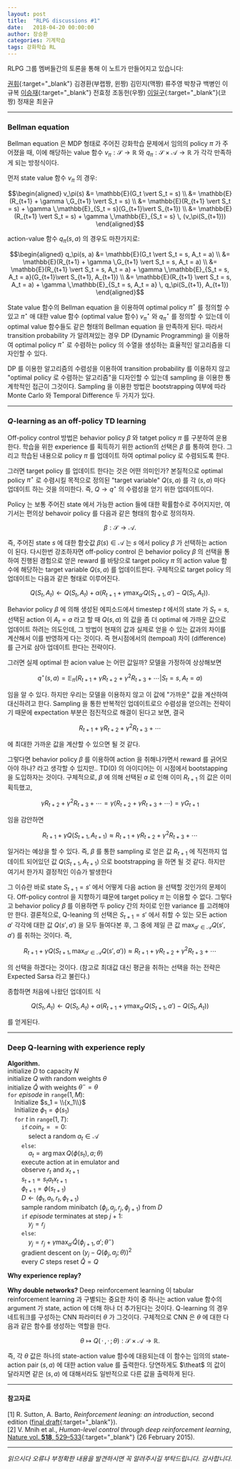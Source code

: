 ```yaml
---
layout: post
title:  "RLPG discussions #1"
date:   2018-04-20 00:00:00
author: 장승환
categories: 기계학습
tags: 강화학습 RL 
---
```


 RLPG 그룹 멤버들간의 토론을 통해 이 노트가 만들어지고 있습니다:

[권휘](https://whikwon.github.io/){:target="_blank"} 김경환(부랩짱, 윈짱) 김민지(맥짱) 류주영 박창규 백병인 이규복 [이승재](https://github.com/seungjaeryanlee){:target="_blank"} 전효정 조동헌(우짱) [이일구](https://github.com/ilguyi?tab=repositories){:target="_blank"}(코짱) 정재윤 최윤규

---

### Bellman equation

 Bellman equation 은 MDP 형태로 주어진 강화학습 문제에서 임의의 policy $\pi$ 가 주어졌을 때, 이에 해당하는 value 함수 
 $v_\pi: \mathscr{S} \rightarrow \mathbb{R}$ 와 
 $q_\pi: \mathscr{S} \times \mathscr{A} \rightarrow \mathbb{R}$
 가 각각 만족하게 되는 방정식이다.

먼저 state value 함수 $v_\pi$ 의 경우:

$$\begin{aligned}
v_\pi(s) &= \mathbb{E}(G_t \vert S_t = s) \\
&= \mathbb{E}(R_{t+1} + \gamma \,G_{t+1} \vert S_t = s) \\
&= \mathbb{E}(R_{t+1} \vert S_t = s) + \gamma \,\mathbb{E}_{S_t = s}(G_{t+1}\vert S_{t+1}) \\
&= \mathbb{E}(R_{t+1} \vert S_t = s) + \gamma \,\mathbb{E}_{S_t = s} \, (v_\pi(S_{t+1}))
\end{aligned}$$

action-value 함수 $q_\pi(s, a)$ 의 경우도 마찬가지로:

$$\begin{aligned}
q_\pi(s, a) &= \mathbb{E}(G_t \vert S_t = s, A_t = a) \\
&= \mathbb{E}(R_{t+1} + \gamma \,G_{t+1} \vert S_t = s, A_t = a) \\
&= \mathbb{E}(R_{t+1} \vert S_t = s, A_t = a) + \gamma \,\mathbb{E}_{S_t = s, A_t = a}(G_{t+1}\vert S_{t+1}, A_{t+1}) \\
&= \mathbb{E}(R_{t+1} \vert S_t = s, A_t = a) + \gamma \,\mathbb{E}_{S_t = s, A_t = a} \, q_\pi(S_{t+1}, A_{t+1})
\end{aligned}$$

State value 함수의 Bellman equation 을 이용하여 optimal policy $\pi^\star$ 를 정의할 수 있고 $\pi^\star$ 애 대한 value 함수 (optimal value 함수)
$v_\pi^\star$ 와 $q_\pi^\star$ 를 정의할 수 있는데 이 optimal value 함수들도 같은 형태의 Bellman equation 을 만족하게 된다. 
따라서 transition probability 가 알려져있는 경우 DP (Dynamic Programming) 을 이용하여 optimal policy $\pi^\star$ 로 수렴하는 
policy 의 수열을 생성하는 효율적인 알고리즘을 디자인할 수 있다.

 DP 를 이용한 알고리즘의 수렴성을 이용하여 transition probability 를 이용하지 않고 "optimal policy 로 수렴하는 알고리즘"을 디자인할 수 있는데
 sampling 을 이용한 통계학적인 접근이 그것이다. Sampling 을 이용한 방법은 bootstrapping 여부에 따라 Monte Carlo 와 Temporal Difference 두 가지가 있다.   

---

### $Q$-learning as an off-policy TD learning

Off-policy control 방법은 behavior policy $\beta$ 와 tatget policy $\pi$ 를 구분하여 운용한다. 
학습을 위한 experience 를 획득하기 위한 action의 선택은 $\beta$ 를 통하여 한다. 
그리고 학습된 내용으로 policy $\pi$ 를 업데이트 하여 optimal policy 로 수렴되도록 한다.

그러면 target policy 를 업데이트 한다는 것은 어떤 의미인가? 본질적으로 optimal policy $\pi^\star$ 로 수렴시킬
목적으로 정의된 "target variable" $Q(s, a)$ 를 각 $(s, a)$ 마다 업데이트 하는 것을 의미한다.
즉, $Q \rightarrow q^\star$ 의 수렴성을 얻기 위한 업데이트이다.

Policy 는 보통 주어진 state 에서 가능한 action 들에 대한 확률함수로 주어지지만, 여기서는 편의상 behavoir policy 를 다음과 같은 형태의 함수로 정의하자.

$$\beta : \mathscr{S} \rightarrow \mathscr{A}.$$

즉, 주어진 state $s$ 에 대한 함숫값 $\beta(s) \in \mathscr{A}$ 는 $s$ 에서 policy $\beta$ 가 선택하는 action 이 된다.
다시한번 강조하자면 off-policy control 은 behavior policy $\beta$ 의 선택을 통하여 진행된 경험으로 얻은 reward 를 바탕으로 target policy $\pi$ 의 action value 함수에 해당하는 target variable $Q(s, a)$ 를 업데이트한다. 구체적으로 target policy 의 업데이트는 다음과 같은 형태로 이루어진다.

$$Q(S_t, A_t) \leftarrow Q(S_t, A_t) + \alpha\left(R_{t+1} + \gamma \max_{a'} Q(S_{t+1},a') - Q(S_t, A_t)\right).$$

Behavior policy $\beta$ 에 의해 생성된 에피소드에서 timestep $t$ 에서의 state 가 $S_t = s$, 선택된 action 이 $A_t = a$ 라고 할 때 $Q(s, a)$ 의 값을 
좀 더 optimal 에 가까운 값으로 업데이트 하려는 의도인데, 그 방법이 현재의 값과 실제로 얻을 수 있는 값과의 차이를 계산해서 이를 반영하게 다는 것이다.
즉 현시점에서의 (tempoal) 차이 (difference) 를 근거로 삼아 업데이트 한다는 전략이다.

그러면 실제 optimal 한 acion value 는 어떤 값일까? 모델을 가정하여 상상해보면

$$q^\star(s, a) = \mathbb{E}_{\pi}(R_{t+1}+ \gamma R_{t+2} + \gamma^2 R_{t+3} + \cdots \vert S_t=s, A_t = a)$$ 

임을 알 수 있다. 하지만 우리는 모델을 이용하지 않고 이 값에 "가까운" 값을 계산하여 대신하려고 한다.
Sampling 을 통한 반복적인 업데이트로으 수렴성을 얻으려는 전략이기 때문에 expectation 부분은 점진적으로 해결이 된다고 보면, 결국

$$R_{t+1}+ \gamma R_{t+2} + \gamma^2 R_{t+3} + \cdots$$ 

에 최대한 가까운 값을 계산할 수 있으면 될 것 같다.

그렇다면 behavior policy $\beta$ 를 이용하여 action 을 취해나가면서 reward 를 긁어모아야 하나? 라고 생각할 수 있지만.. TD($0$) 의 아이디어는 
이 시점에서 bootstapping 을 도입하자는 것이다. 구체적으로, $\beta$ 에 의해 선택된 $a$ 로 인해 이미 $R_{t+1}$ 의 값은 이미 획득했고, 

$$\gamma R_{t+2} + \gamma^2 R_{t+3} + \cdots = \gamma (R_{t+2} + \gamma R_{t+3} + \cdots) = \gamma G_{t+1}$$

임을 감안하면

$$R_{t+1} + \gamma Q(S_{t+1}, A_{t+1}) \approx R_{t+1}+ \gamma R_{t+2} + \gamma^2 R_{t+3} + \cdots$$

일거라는 예상을 할 수 있다. 즉, $\beta$ 를 통한 sampling 로 얻은 값 $R_{t+1}$ 에 직전까지 업데이트 되어있던 값 $Q(S_{t+1}, A_{t+1})$ 으로
bootstrapping 을 하면 될 것 같다. 하지만 여기서 한가지 결정적인 이슈가 발생한다

그 이슈란 바로 state $S_{t+1} = s'$ 에서 어떻게 다음 action 을 선택할 것인가의 문제이다. Off-policy control 을 지향하기 떄문에
target policy $\pi$ 는 이용할 수 없다. 그렇다고 behavior policy $\beta$ 를 이용하면 두 policy 간의 차이로 인한 variance 를 고려해야만 한다.
결론적으로, Q-leaning 의 선택은 $S_{t+1} = s'$ 에서 취할 수 있는 모든 action $a'$ 각각에 대한 값 $Q(s', a')$ 을 모두 들여다본 후,
그 중에 제일 큰 값 $\max_{a' \in \mathscr{A}} Q(s', a')$ 를 취하는 것이다.
즉,  

$$R_{t+1} + \gamma Q(S_{t+1}, \max_{a' \in \mathscr{A}} Q(s', a')) \approx R_{t+1}+ \gamma R_{t+2} + \gamma^2 R_{t+3} + \cdots$$

의 선택을 하겠다는 것이다. 
(참고로 최대값 대신 평균을 취하는 선택을 하는 전략은 Expected Sarsa 라고 불린다.)

종합하면 처음에 나왔던 업데이트 식

$$Q(S_t, A_t) \leftarrow Q(S_t, A_t) + \alpha\left(R_{t+1} + \gamma \max_{a'} Q(S_{t+1},a') - Q(S_t, A_t)\right)$$

를 얻게된다.

---

### Deep Q-learning with experience reply

**Algorithm.**  
initialize $D$ to capacity $N$  
initialize $Q$ with random weights $\theta$  
initialize $\hat{Q}$ with weights $\theta^- = \theta$  
$\texttt{for}$ $episode$ in $\texttt{range}(1, M)$:  
$\,\,\,\,\,$ Initialize $s_1 = \\{x_1\\}$  
$\,\,\,\,\,$ Initialize $\phi_1 = \phi(s_1)$  
$\,\,\,\,\,$ $\texttt{for}$ $t$ in $\texttt{range}(1,T)$:  
$\,\,\,\,\,$ $\,\,\,\,\,$ $\texttt{if} \, coin_\varepsilon == 0$:  
$\,\,\,\,\,$ $\,\,\,\,\,$ $\,\,\,\,\,$ select a random $a_t \in \mathscr{A}$  
$\,\,\,\,\,$ $\,\,\,\,\,$ $\texttt{else}$:  
$\,\,\,\,\,$ $\,\,\,\,\,$ $\,\,\,\,\,$ $a_t = \arg\max Q(\phi(s_t),a; \theta)$  
$\,\,\,\,\,$ $\,\,\,\,\,$ execute action at in emulator and   
$\,\,\,\,\,$ $\,\,\,\,\,$ observe $r_t$ and $x_{t+1}$  
$\,\,\,\,\,$ $\,\,\,\,\,$ $s_{t+1} = s_t a_t x_{t+1}$    
$\,\,\,\,\,$ $\,\,\,\,\,$ $\phi_{t+1} = \phi(s_{t+1})$   
$\,\,\,\,\,$ $\,\,\,\,\,$ $D \leftarrow (\phi_t, a_t, r_t, \phi_{t+1})$  
$\,\,\,\,\,$ $\,\,\,\,\,$ sample random minibatch $(\phi_j, a_j, r_j, \phi_{j+1})$ from $D$    
$\,\,\,\,\,$ $\,\,\,\,\,$ $\texttt{if}$ $episode$ terminates at step $j+1$:  
$\,\,\,\,\,$ $\,\,\,\,\,$ $\,\,\,\,\,$ $y_j = r_j$  
$\,\,\,\,\,$ $\,\,\,\,\,$ $\texttt{else}$:  
$\,\,\,\,\,$ $\,\,\,\,\,$ $\,\,\,\,\,$ $y_j = r_j + \gamma \max_{a'} \hat{Q}(\phi_{j+1}, a'; \theta^-)$  
$\,\,\,\,\,$ $\,\,\,\,\,$ gradient descent on $(y_j - Q(\phi_j, a_j; \theta))^2$   
$\,\,\,\,\,$ $\,\,\,\,\,$ every $C$ steps reset $\hat{Q} = Q$  

**Why experience replay?** 

**Why double networks?**
Deep reinforcement learning 이 tabular reinforcement learning 과 구별되는 중요한 차이 중 하나는 action value 함수의 argument 가 
state, action 에 더해 하나 더 추가된다는 것이다. Q-learning 의 경우 네트워크를 구성하는 CNN 파라미터 $\theta$ 가 그것이다.
구체적으로 CNN 은 $\theta$ 에 대한 다음과 같은 함수를 생성하는 역할을 한다.

$$\theta \mapsto Q(\,\cdot \, , \cdot \,; \theta) : \mathscr{S} \times \mathscr{A} \rightarrow \mathbb{R}.$$

즉, 각 $\theta$ 값은 하나의 state-action value 함수에 대응되는데 이 함수는 임의의 state-action pair $(s, a)$ 에 대한 action value 를 출력한다.
당연하게도 $\theat$ 의 값이 달라지면 같은 $(s, a)$ 에 대해서라도 일반적으로 다른 값을 출력하게 된다.

---

#### 참고자료

[1] R. Sutton, A. Barto, *Reinforcement leaning: an introduction*, second edition ([final draft](http://incompleteideas.net/book/the-book-2nd.html){:target="_blank"}).  
[2] V. Mnih et al., *Human-level control through deep reinforcement learning*, 
[Nature vol. **518**, 529–533](https://www.nature.com/articles/nature14236){:target="_blank"} (26 February 2015).

---

*읽으시다 오류나 부정확한 내용을 발견하시면 꼭 알려주시길 부탁드립니다. 감사합니다.*  
